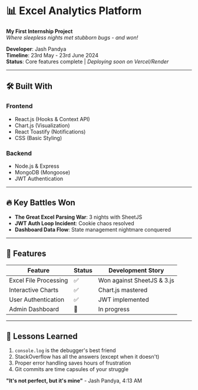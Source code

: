 # 📊 Excel Analytics Platform  
**My First Internship Project**  
*Where sleepless nights met stubborn bugs - and won!*  


**Developer**: Jash Pandya  
**Timeline**: 23rd May - 23rd June 2024  
**Status**: Core features complete | *Deploying soon on Vercel/Render*  

---

## 🛠️ Built With  
### Frontend  
- React.js (Hooks & Context API)  
- Chart.js (Visualization)  
- React Toastify (Notifications)
- CSS (Basic Styling)

### Backend  
- Node.js & Express  
- MongoDB (Mongoose)  
- JWT Authentication

---

## 🔥 Key Battles Won  
- **The Great Excel Parsing War**: 3 nights with SheetJS  
- **JWT Auth Loop Incident**: Cookie chaos resolved  
- **Dashboard Data Flow**: State management nightmare conquered  

---

## 🌟 Features  
| Feature               | Status | Development Story |  
|-----------------------|--------|-------------------|  
| Excel File Processing | ✅ | Won against SheetJS & 3.js |  
| Interactive Charts    | ✅ | Chart.js mastered |  
| User Authentication   | ✅ | JWT implemented |  
| Admin Dashboard       | 🚧 | In progress |  

---

## 📜 Lessons Learned  
1. `console.log` is the debugger's best friend  
2. StackOverflow has all the answers (except when it doesn't)  
3. Proper error handling saves hours of frustration  
4. Git commits are time capsules of your struggle  

**"It's not perfect, but it's mine"** - Jash Pandya, 4:13 AM  
